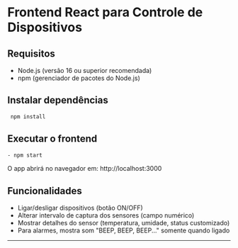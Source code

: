 # Frontend React para Controle de Dispositivos 

## Requisitos

- Node.js (versão 16 ou superior recomendada)  
- npm (gerenciador de pacotes do Node.js)


## Instalar dependências

```bash
 npm install
```
## Executar o frontend
```bash
- npm start
```

O app abrirá no navegador em: http://localhost:3000

## Funcionalidades
- Ligar/desligar dispositivos (botão ON/OFF)
- Alterar intervalo de captura dos sensores (campo numérico)
- Mostrar detalhes do sensor (temperatura, umidade, status customizado)
- Para alarmes, mostra som "BEEP, BEEP, BEEP..." somente quando ligado




---

